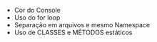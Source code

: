 * Cor do Console
* Uso do for loop
* Separação em arquivos e mesmo Namespace
* Uso de CLASSES e MÉTODOS estáticos